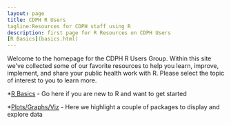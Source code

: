 ```yaml
---
layout: page
title: CDPH R Users
tagline:Resources for CDPH staff using R
description: first page for R Resources on CDPH Users
[R Basics](basics.html)
---
```


Welcome to the homepage for the CDPH R Users Group. Within this site we've collected some of our favorite resources to help you learn, improve, implement, and share your public health work with R. Please select the topic of interest to you to learn more. 

*[R Basics](basics.html) - Go here if you are new to R and want to get started

*[Plots/Graphs/Viz](viz.html) - Here we highlight a couple of packages to display and explore data


